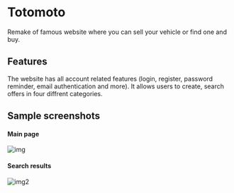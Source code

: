 # Totomoto

Remake of famous website where you can sell your vehicle or find one and buy. 

## Features
The website has all account related features (login, register, password reminder, email authentication and more). It allows users to create, search offers in four diffrent categories.

## Sample screenshots
#### Main page
![img](https://user-images.githubusercontent.com/50992533/73250021-54284500-41b6-11ea-995f-632289b5e8fd.png)

#### Search results
![img2](https://user-images.githubusercontent.com/50992533/73250027-55f20880-41b6-11ea-8ea3-de9e9bc60818.png)


